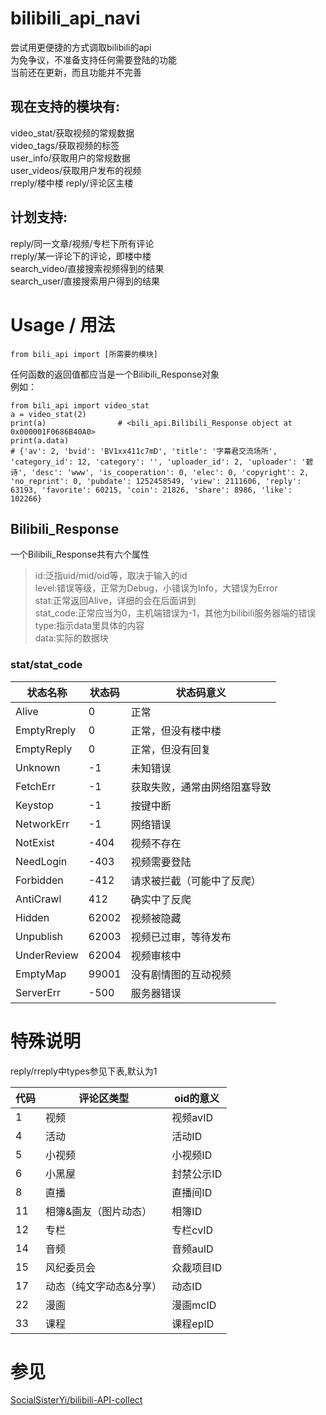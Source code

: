 # bilibili_api_navi
 尝试用更便捷的方式调取bilibili的api  
 为免争议，不准备支持任何需要登陆的功能  
 当前还在更新，而且功能并不完善  

## 现在支持的模块有:
video_stat/获取视频的常规数据  
video_tags/获取视频的标签  
user_info/获取用户的常规数据  
user_videos/获取用户发布的视频  
rreply/楼中楼
reply/评论区主楼

## 计划支持:
reply/同一文章/视频/专栏下所有评论  
rreply/某一评论下的评论，即楼中楼  
search_video/直接搜索视频得到的结果  
search_user/直接搜索用户得到的结果  

# Usage / 用法

    from bili_api import [所需要的模块]

任何函数的返回值都应当是一个Bilibili_Response对象  
例如：  

    from bili_api import video_stat
    a = video_stat(2)
    print(a)                # <bili_api.Bilibili_Response object at 0x000001F0686B40A0>
    print(a.data)
    # {'av': 2, 'bvid': 'BV1xx411c7mD', 'title': '字幕君交流场所', 'category_id': 12, 'category': '', 'uploader_id': 2, 'uploader': '碧诗', 'desc': 'www', 'is_cooperation': 0, 'elec': 0, 'copyright': 2, 'no_reprint': 0, 'pubdate': 1252458549, 'view': 2111606, 'reply': 63193, 'favorite': 60215, 'coin': 21826, 'share': 8986, 'like': 102266}

## Bilibili_Response
 一个Bilibili_Response共有六个属性  
> id:泛指uid/mid/oid等，取决于输入的id  
> level:错误等级，正常为Debug，小错误为Info，大错误为Error  
> stat:正常返回Alive，详细的会在后面讲到  
> stat_code:正常应当为0，主机端错误为-1，其他为bilibili服务器端的错误  
> type:指示data里具体的内容  
> data:实际的数据块  

### stat/stat_code

| 状态名称     | 状态码   | 状态码意义                     |
| ----------- | -------- | ------------------------------ |
| Alive       | 0        | 正常 |
| EmptyRreply | 0        | 正常，但没有楼中楼 |
| EmptyReply  | 0        | 正常，但没有回复 |
| Unknown     | -1       | 未知错误 |
| FetchErr    | -1       | 获取失败，通常由网络阻塞导致 | 
| Keystop     | -1       | 按键中断 |
| NetworkErr  | -1       | 网络错误 |
| NotExist    | -404     | 视频不存在 |
| NeedLogin   | -403     | 视频需要登陆 |
| Forbidden   | -412     | 请求被拦截（可能中了反爬） |
| AntiCrawl   | 412      | 确实中了反爬 |
| Hidden      | 62002    | 视频被隐藏 |
| Unpublish   | 62003    | 视频已过审，等待发布 |
| UnderReview | 62004    | 视频审核中 |
| EmptyMap    | 99001    | 没有剧情图的互动视频 |
| ServerErr   | -500     | 服务器错误 |



# 特殊说明

reply/rreply中types参见下表,默认为1  

| 代码 | 评论区类型              | oid的意义  |
| ---- | ----------------------- | ---------- |
| 1    | 视频                    | 视频avID   |
| 4    | 活动                    | 活动ID     |
| 5    | 小视频                  | 小视频ID   |
| 6    | 小黑屋                  | 封禁公示ID |
| 8    | 直播                    | 直播间ID   |
| 11   | 相簿&画友（图片动态）   | 相簿ID     |
| 12   | 专栏                    | 专栏cvID   |
| 14   | 音频                    | 音频auID   |
| 15   | 风纪委员会              | 众裁项目ID |
| 17   | 动态（纯文字动态&分享） | 动态ID     |
| 22   | 漫画                    | 漫画mcID   |
| 33   | 课程                    | 课程epID   |

# 参见
[SocialSisterYi/bilibili-API-collect](https://github.com/SocialSisterYi/bilibili-API-collect 'SocialSisterYi/bilibili-API-collect')  
